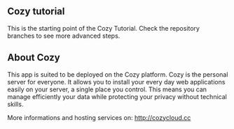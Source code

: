 ## Cozy tutorial

This is the starting point of the Cozy Tutorial. Check the repository branches  to see more advanced steps.

## About Cozy

This app is suited to be deployed on the Cozy platform. Cozy is the personal
server for everyone. It allows you to install your every day web applications
easily on your server, a single place you control. This means you can manage
efficiently your data while protecting your privacy without technical skills.

More informations and hosting services on: http://cozycloud.cc
